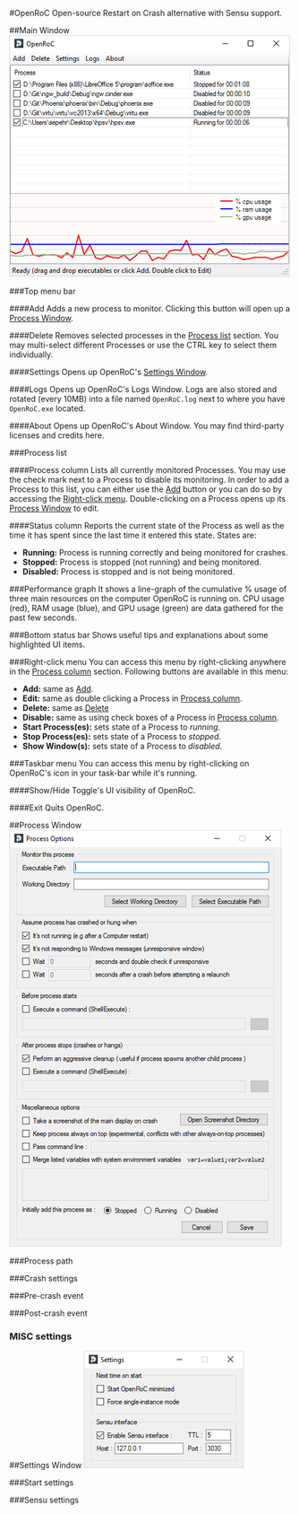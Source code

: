 #OpenRoC
Open-source Restart on Crash alternative with Sensu support.

##Main Window
![Main Window screenshot](OpenRoC/Docs/main.png?raw=true)

###Top menu bar

####Add
Adds a new process to monitor. Clicking this button will open up a [Process Window](#process-window).

####Delete
Removes selected processes in the [Process list](#process-list) section. You may multi-select different Processes or use the CTRL key to select them individually.

####Settings
Opens up OpenRoC's [Settings Window](#settings-window).

####Logs
Opens up OpenRoC's Logs Window. Logs are also stored and rotated (every 10MB) into a file named `OpenRoC.log` next to where you have `OpenRoC.exe` located.

####About
Opens up OpenRoC's About Window. You may find third-party licenses and credits here.

###Process list

####Process column
Lists all currently monitored Processes. You may use the check mark next to a Process to disable its monitoring. In order to add a Process to this list, you can either use the [Add](#add) button or you can do so by accessing the [Right-click menu](#right-click-menu). Double-clicking on a Process opens up its [Process Window](process-window) to edit.

####Status column
Reports the current state of the Process as well as the time it has spent since the last time it entered this state. States are:

 - **Running:** Process is running correctly and being monitored for crashes.
 - **Stopped:** Process is stopped (not running) and being monitored.
 - **Disabled:** Process is stopped and is not being monitored.

###Performance graph
It shows a line-graph of the cumulative % usage of three main resources on the computer OpenRoC is running on. CPU usage (red), RAM usage (blue), and GPU usage (green) are data gathered for the past few seconds.

###Bottom status bar
Shows useful tips and explanations about some highlighted UI items.

###Right-click menu
You can access this menu by right-clicking anywhere in the [Process column](#process-column) section. Following buttons are available in this menu:

 - **Add:** same as [Add](#add).
 - **Edit:** same as double clicking a Process in [Process column](#process-column).
 - **Delete:** same as [Delete](#delete)
 - **Disable:** same as using check boxes of a Process in [Process column](#process-column).
 - **Start Process(es):** sets state of a Process to *running*.
 - **Stop Process(es):** sets state of a Process to *stopped*.
 - **Show Window(s):** sets state of a Process to *disabled*.

###Taskbar menu
You can access this menu by right-clicking on OpenRoC's icon in your task-bar while it's running.

####Show/Hide
Toggle's UI visibility of OpenRoC.

####Exit
Quits OpenRoC.

##Process Window
![Process Window screenshot](OpenRoC/Docs/process.png?raw=true)

###Process path


###Crash settings


###Pre-crash event


###Post-crash event


### MISC settings


##Settings Window
![Settings Window screenshot](OpenRoC/Docs/settings.png?raw=true)

###Start settings


###Sensu settings
